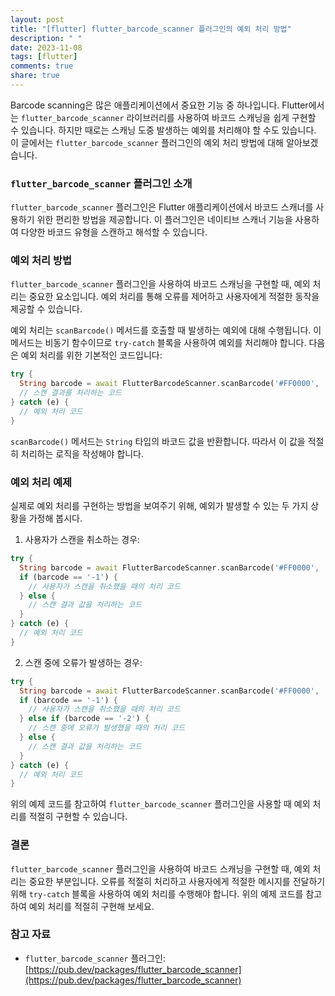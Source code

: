 ```yaml
---
layout: post
title: "[flutter] flutter_barcode_scanner 플러그인의 예외 처리 방법"
description: " "
date: 2023-11-08
tags: [flutter]
comments: true
share: true
---
```


Barcode scanning은 많은 애플리케이션에서 중요한 기능 중 하나입니다. Flutter에서는 `flutter_barcode_scanner` 라이브러리를 사용하여 바코드 스캐닝을 쉽게 구현할 수 있습니다. 하지만 때로는 스캐닝 도중 발생하는 예외를 처리해야 할 수도 있습니다. 이 글에서는 `flutter_barcode_scanner` 플러그인의 예외 처리 방법에 대해 알아보겠습니다.

### `flutter_barcode_scanner` 플러그인 소개

`flutter_barcode_scanner` 플러그인은 Flutter 애플리케이션에서 바코드 스캐너를 사용하기 위한 편리한 방법을 제공합니다. 이 플러그인은 네이티브 스캐너 기능을 사용하여 다양한 바코드 유형을 스캔하고 해석할 수 있습니다.

### 예외 처리 방법

`flutter_barcode_scanner` 플러그인을 사용하여 바코드 스캐닝을 구현할 때, 예외 처리는 중요한 요소입니다. 예외 처리를 통해 오류를 제어하고 사용자에게 적절한 동작을 제공할 수 있습니다.

예외 처리는 `scanBarcode()` 메서드를 호출할 때 발생하는 예외에 대해 수행됩니다. 이 메서드는 비동기 함수이므로 `try-catch` 블록을 사용하여 예외를 처리해야 합니다. 다음은 예외 처리를 위한 기본적인 코드입니다:

```dart
try {
  String barcode = await FlutterBarcodeScanner.scanBarcode('#FF0000', 'Cancel', false, ScanMode.BARCODE);
  // 스캔 결과를 처리하는 코드
} catch (e) {
  // 예외 처리 코드
}
```

`scanBarcode()` 메서드는 `String` 타입의 바코드 값을 반환합니다. 따라서 이 값을 적절히 처리하는 로직을 작성해야 합니다.

### 예외 처리 예제

실제로 예외 처리를 구현하는 방법을 보여주기 위해, 예외가 발생할 수 있는 두 가지 상황을 가정해 봅시다.

1. 사용자가 스캔을 취소하는 경우:
```dart
try {
  String barcode = await FlutterBarcodeScanner.scanBarcode('#FF0000', 'Cancel', false, ScanMode.BARCODE);
  if (barcode == '-1') {
    // 사용자가 스캔을 취소했을 때의 처리 코드
  } else {
    // 스캔 결과 값을 처리하는 코드
  }
} catch (e) {
  // 예외 처리 코드
}
```

2. 스캔 중에 오류가 발생하는 경우:
```dart
try {
  String barcode = await FlutterBarcodeScanner.scanBarcode('#FF0000', 'Cancel', false, ScanMode.BARCODE);
  if (barcode == '-1') {
    // 사용자가 스캔을 취소했을 때의 처리 코드
  } else if (barcode == '-2') {
    // 스캔 중에 오류가 발생했을 때의 처리 코드
  } else {
    // 스캔 결과 값을 처리하는 코드
  }
} catch (e) {
  // 예외 처리 코드
}
```

위의 예제 코드를 참고하여 `flutter_barcode_scanner` 플러그인을 사용할 때 예외 처리를 적절히 구현할 수 있습니다.

### 결론

`flutter_barcode_scanner` 플러그인을 사용하여 바코드 스캐닝을 구현할 때, 예외 처리는 중요한 부분입니다. 오류를 적절히 처리하고 사용자에게 적절한 메시지를 전달하기 위해 `try-catch` 블록을 사용하여 예외 처리를 수행해야 합니다. 위의 예제 코드를 참고하여 예외 처리를 적절히 구현해 보세요.

### 참고 자료
- `flutter_barcode_scanner` 플러그인: [https://pub.dev/packages/flutter_barcode_scanner](https://pub.dev/packages/flutter_barcode_scanner)